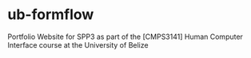 # ub-formflow
Portfolio Website for SPP3 as part of the [CMPS3141] Human Computer Interface course at the University of Belize
